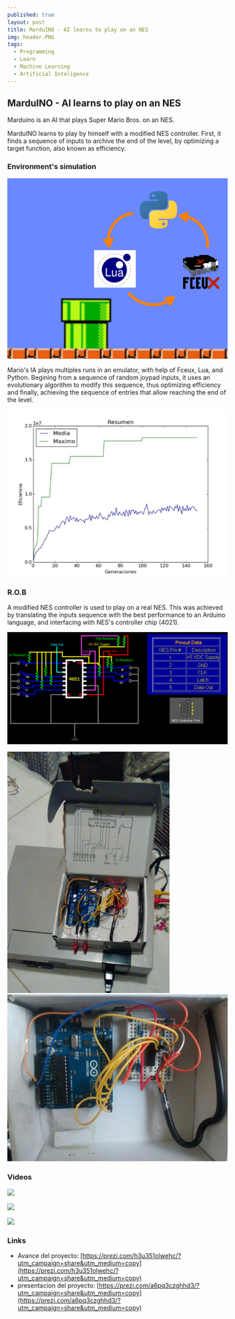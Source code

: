 ```yaml
---
published: true
layout: post
title: MarduINO - AI learns to play on an NES
img: header.PNG
tags:
  - Programming
  - Learn
  - Machine Learning
  - Artificial Inteligence
---
```


## MarduINO - AI learns to play on an NES

Marduino is an AI that plays Super Mario Bros. on an NES.

MarduINO learns to play by himself with a modified NES controller.
First, it finds a sequence of inputs to archive the end of the level, by optimizing a target function, also known as efficiency.

### Environment's simulation

![header.PNG](https://github.com/sborquez/sborquez.github.io/blob/master/assets/img/header.PNG?raw=true)

Mario's IA plays multiples runs in an emulator, with help of Fceux, Lua, and Python. Begining from a sequence of random joypad inputs, it uses an evolutionary algorithm to modify this sequence, thus optimizing efficiency and finally, achieving the sequence of entries that allow reaching the end of the level.

![efficiency.png](https://github.com/sborquez/sborquez.github.io/blob/master/assets/img/efficiency.png?raw=true)

### R.O.B
A modified NES controller is used to play on a real NES. This was achieved by translating the inputs sequence with the best performance to an Arduino language, and interfacing with NES's controller chip (4021).


![4021.png](https://github.com/sborquez/sborquez.github.io/blob/master/assets/img/4021.png?raw=true)


![M1.png](https://github.com/sborquez/sborquez.github.io/blob/master/assets/img/M1.png?raw=true)
![M1_top.png](https://github.com/sborquez/sborquez.github.io/blob/master/assets/img/M1_top.png?raw=true)

### Videos

[![](https://img.youtube.com/vi/tSS-d7VCmzk/0.jpg)](https://www.youtube.com/watch?v=tSS-d7VCmzk)

[![](https://img.youtube.com/vi/Ey6a91ONW20/0.jpg)](https://www.youtube.com/watch?v=Ey6a91ONW20)

[![](https://img.youtube.com/vi/YWMipLdixsE/0.jpg)](https://www.youtube.com/watch?v=YWMipLdixsE)

### Links
* Avance del proyecto: [https://prezi.com/h3u351olwehc/?utm_campaign=share&utm_medium=copy](https://prezi.com/h3u351olwehc/?utm_campaign=share&utm_medium=copy)
* presentacion del proyecto: [https://prezi.com/a6pq3czghhd3/?utm_campaign=share&utm_medium=copy](https://prezi.com/a6pq3czghhd3/?utm_campaign=share&utm_medium=copy)
